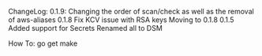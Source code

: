 ChangeLog:
0.1.9:
Changing the order of scan/check as well as the removal of aws-aliases
0.1.8
Fix KCV issue with RSA keys
Moving to 0.1.8
0.1.5
Added support for Secrets
Renamed all to DSM

How To:
go get
make
